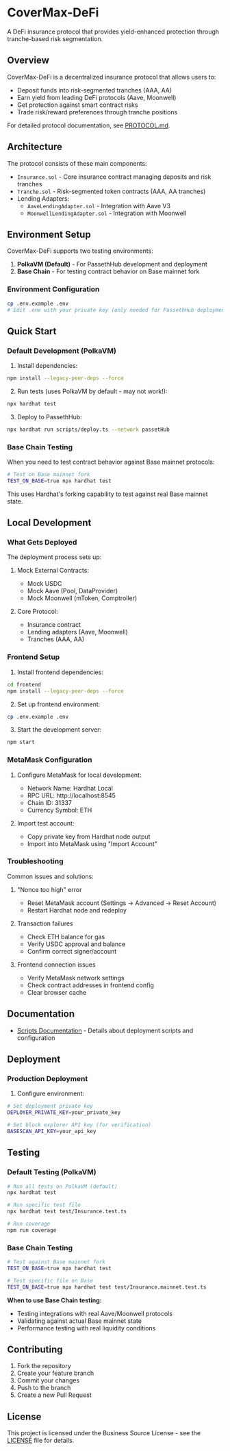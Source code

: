 # CoverMax-DeFi

A DeFi insurance protocol that provides yield-enhanced protection through tranche-based risk segmentation.

## Overview

CoverMax-DeFi is a decentralized insurance protocol that allows users to:

- Deposit funds into risk-segmented tranches (AAA, AA)
- Earn yield from leading DeFi protocols (Aave, Moonwell)
- Get protection against smart contract risks
- Trade risk/reward preferences through tranche positions

For detailed protocol documentation, see [PROTOCOL.md](PROTOCOL.md).

## Architecture

The protocol consists of these main components:

- `Insurance.sol` - Core insurance contract managing deposits and risk tranches
- `Tranche.sol` - Risk-segmented token contracts (AAA, AA tranches)
- Lending Adapters:
  - `AaveLendingAdapter.sol` - Integration with Aave V3
  - `MoonwellLendingAdapter.sol` - Integration with Moonwell

## Environment Setup

CoverMax-DeFi supports two testing environments:

1. **PolkaVM (Default)** - For PassethHub development and deployment
2. **Base Chain** - For testing contract behavior on Base mainnet fork

### Environment Configuration

```bash
cp .env.example .env
# Edit .env with your private key (only needed for PassethHub deployment)
```

## Quick Start

### Default Development (PolkaVM)

1. Install dependencies:

```bash
npm install --legacy-peer-deps --force
```

2. Run tests (uses PolkaVM by default - may not work!):

```bash
npx hardhat test
```

3. Deploy to PassethHub:

```bash
npx hardhat run scripts/deploy.ts --network passetHub
```

### Base Chain Testing

When you need to test contract behavior against Base mainnet protocols:

```bash
# Test on Base mainnet fork
TEST_ON_BASE=true npx hardhat test
```

This uses Hardhat's forking capability to test against real Base mainnet state.

## Local Development

### What Gets Deployed

The deployment process sets up:

1. Mock External Contracts:

   - Mock USDC
   - Mock Aave (Pool, DataProvider)
   - Mock Moonwell (mToken, Comptroller)

2. Core Protocol:
   - Insurance contract
   - Lending adapters (Aave, Moonwell)
   - Tranches (AAA, AA)

### Frontend Setup

1. Install frontend dependencies:

```bash
cd frontend
npm install --legacy-peer-deps --force
```

2. Set up frontend environment:

```bash
cp .env.example .env
```

3. Start the development server:

```bash
npm start
```

### MetaMask Configuration

1. Configure MetaMask for local development:

   - Network Name: Hardhat Local
   - RPC URL: http://localhost:8545
   - Chain ID: 31337
   - Currency Symbol: ETH

2. Import test account:
   - Copy private key from Hardhat node output
   - Import into MetaMask using "Import Account"

### Troubleshooting

Common issues and solutions:

1. "Nonce too high" error

   - Reset MetaMask account (Settings -> Advanced -> Reset Account)
   - Restart Hardhat node and redeploy

2. Transaction failures

   - Check ETH balance for gas
   - Verify USDC approval and balance
   - Confirm correct signer/account

3. Frontend connection issues
   - Verify MetaMask network settings
   - Check contract addresses in frontend config
   - Clear browser cache

## Documentation

- [Scripts Documentation](scripts/README.md) - Details about deployment scripts and configuration

## Deployment

### Production Deployment

1. Configure environment:

```bash
# Set deployment private key
DEPLOYER_PRIVATE_KEY=your_private_key

# Set block explorer API key (for verification)
BASESCAN_API_KEY=your_api_key
```

## Testing

### Default Testing (PolkaVM)

```bash
# Run all tests on PolkaVM (default)
npx hardhat test

# Run specific test file
npx hardhat test test/Insurance.test.ts

# Run coverage
npm run coverage
```

### Base Chain Testing

```bash
# Test against Base mainnet fork
TEST_ON_BASE=true npx hardhat test

# Test specific file on Base
TEST_ON_BASE=true npx hardhat test test/Insurance.mainnet.test.ts
```

**When to use Base Chain testing:**

- Testing integrations with real Aave/Moonwell protocols
- Validating against actual Base mainnet state
- Performance testing with real liquidity conditions

## Contributing

1. Fork the repository
2. Create your feature branch
3. Commit your changes
4. Push to the branch
5. Create a new Pull Request

## License

This project is licensed under the Business Source License - see the [LICENSE](LICENSE) file for details.
